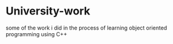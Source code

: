 # University-work
some of the work i did in the process of learning object oriented programming using C++
